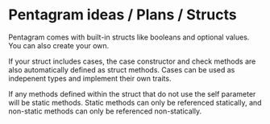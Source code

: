 # Pentagram ideas / Plans / Structs

Pentagram comes with built-in structs like booleans and optional values. You can also create your own.

If your struct includes cases, the case constructor and check methods are also automatically defined as struct methods. Cases can be used as indepenent types and implement their own traits.

If any methods defined within the struct that do not use the self parameter will be static methods. Static methods can only be referenced statically, and non-static methods can only be referenced non-statically.
